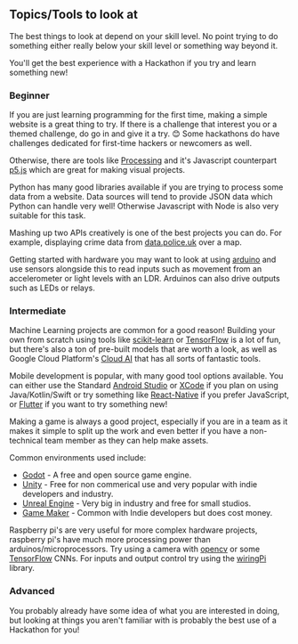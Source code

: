 ## Topics/Tools to look at

The best things to look at depend on your skill level. No point trying to do
something either really below your skill level or something way beyond it.

You'll get the best experience with a Hackathon if you try and learn something
new!

### Beginner

If you are just learning programming for the first time, making a simple website is a great thing to try.
If there is a challenge that interest you or a themed challenge, do go in and give it a try. 😊 Some hackathons do have challenges dedicated for first-time hackers or newcomers as well.

Otherwise, there are tools like [Processing](https://processing.org/) and it's Javascript counterpart [p5.js](https://p5js.org/) which are great for making visual projects.

Python has many good libraries available if you are trying to process some data from a website. Data sources will tend to provide JSON data which Python can handle very well! Otherwise Javascript with Node is also very suitable for this task.

Mashing up two APIs creatively is one of the best projects you can do. For
example, displaying crime data from [data.police.uk](https://data.police.uk/)
over a map.

Getting started with hardware you may want to look at using [arduino](https://www.arduino.cc/) 
and use sensors alongside this to read inputs such as movement from an accelerometer or 
light levels with an LDR. Arduinos can also drive outputs such as LEDs or relays.

### Intermediate

Machine Learning projects are common for a good reason! Building your own
from scratch using tools like [scikit-learn](https://scikit-learn.org/) or
[TensorFlow](https://www.tensorflow.org/) is a lot of fun, but there's also a
ton of pre-built models that are worth a look, as well as Google Cloud
Platform's [Cloud AI](https://cloud.google.com/products/ai/) that has all
sorts of fantastic tools.

Mobile development is popular, with many good tool options available. You can
either use the Standard [Android Studio](https://developer.android.com/studio)
or [XCode](https://developer.apple.com/xcode/) if you plan on using
Java/Kotlin/Swift or try something like [React-Native](https://facebook.github.io/react-native/)
if you prefer JavaScript, or [Flutter](https://flutter.dev/) if you want to
try something new!

Making a game is always a good project, especially if you are in a team as it
makes it simple to split up the work and even better if you have a non-technical
team member as they can help make assets.

Common environments used include:

* [Godot](https://godotengine.org/) - A free and open source game engine.
* [Unity](https://unity.com/) - Free for non commerical use and very popular
with indie developers and industry. 
* [Unreal Engine](https://www.unrealengine.com/en-US/) - Very big in industry
and free for small studios.
* [Game Maker](https://www.yoyogames.com/gamemaker) - Common with Indie
developers but does cost money.

Raspberry pi's are very useful for more complex hardware projects, raspberry pi's have 
much more processing power than arduinos/microprocessors. Try using a camera with 
[opencv](https://opencv.org/) or some [TensorFlow](https://www.tensorflow.org/) CNNs. 
For inputs and output control try using the [wiringPi](http://wiringpi.com/) library.

### Advanced

You probably already have some idea of what you are interested in doing, but
looking at things you aren't familiar with is probably the best use of a
Hackathon for you!
